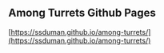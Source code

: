 ## Among Turrets Github Pages

[https://ssduman.github.io/among-turrets/](https://ssduman.github.io/among-turrets/)
